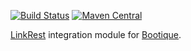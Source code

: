 [![Build Status](https://travis-ci.org/bootique/bootique-linkrest.svg)](https://travis-ci.org/bootique/bootique-linkrest)
[![Maven Central](https://maven-badges.herokuapp.com/maven-central/io.bootique.linkrest/bootique-linkrest/badge.svg)](https://maven-badges.herokuapp.com/maven-central/io.bootique.linkrest/bootique-linkrest/)

[LinkRest](https://github.com/nhl/link-rest) integration module for [Bootique](http://bootique.io).
